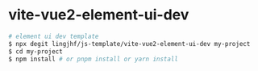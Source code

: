 # vite-vue2-element-ui-dev

```bash
# element ui dev template
$ npx degit lingjhf/js-template/vite-vue2-element-ui-dev my-project
$ cd my-project
$ npm install # or pnpm install or yarn install
```
